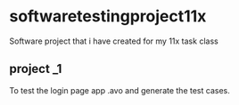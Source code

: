# softwaretestingproject11x
Software project that i have created for my 11x task class
## project _1
To test the login page app .avo and generate the test cases.
